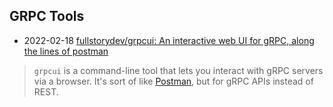 ## GRPC Tools

- 2022-02-18 [fullstorydev/grpcui: An interactive web UI for gRPC, along the lines of postman](https://github.com/fullstorydev/grpcui)
> `grpcui` is a command-line tool that lets you interact with gRPC servers via a browser. It's sort of like [Postman](https://www.getpostman.com/), but for gRPC APIs instead of REST.